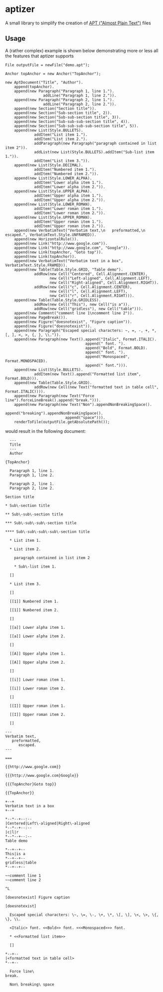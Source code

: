 aptizer
=======

A small library to simplify the creation of [APT ("Almost Plain Text")](http://maven.apache.org/doxia/references/apt-format.html) files

Usage
-----

A (rather complex) example is shown below demonstrating more or less all the features that aptizer supports

    File outputFile = newFile("demo.apt");
    
    Anchor topAnchor = new Anchor("TopAnchor");
    
    new AptDocument("Title", "Author").
        append(topAnchor).
        append(new Paragraph("Paragraph 1, line 1.").
                     addLine("Paragraph 1, line 2.")).
        append(new Paragraph("Paragraph 2, line 1.").
                     addLine("Paragraph 2, line 2.")).
        append(new Section("Section title")).
        append(new Section("Sub-section title", 2)).
        append(new Section("Sub-sub-section title", 3)).
        append(new Section("Sub-sub-sub-section title", 4)).
        append(new Section("Sub-sub-sub-sub-section title", 5)).
        append(new List(Style.BULLETS).
                 addItem("List item 1.").
                 addItem("List item 2.").
                 addParagraph(new Paragraph("paragraph contained in list item 2")).
                 addList(new List(Style.BULLETS).addItem("Sub-list item 1.")).
                 addItem("List item 3.")).
        append(new List(Style.DECIMAL).
                 addItem("Numbered item 1.").
                 addItem("Numbered item 2.")).
        append(new List(Style.LOWER_ALPHA).
                 addItem("Lower alpha item 1.").
                 addItem("Lower alpha item 2.")).
        append(new List(Style.UPPER_ALPHA).
                 addItem("Upper alpha item 1.").
                 addItem("Upper alpha item 2.")).
        append(new List(Style.LOWER_ROMAN).
                 addItem("Lower roman item 1.").
                 addItem("Lower roman item 2.")).
        append(new List(Style.UPPER_ROMAN).
                 addItem("Upper roman item 1.").
                 addItem("Upper roman item 2.")).
        append(new VerbatimText("Verbatim text,\n   preformatted,\n      escaped.", VerbatimText.Style.UNFRAMED)).
        append(new HorizontalRule()).
        append(new Link("http://www.google.com")).
        append(new Link("http://www.google.com", "Google")).
        append(new Link(topAnchor, "Goto top")).
        append(new Link(topAnchor)).
        append(new VerbatimText("Verbatim text in a box", VerbatimText.Style.FRAMED)).
        append(new Table(Table.Style.GRID, "Table demo").
                 addRow(new Cell("Centered", Cell.Alignment.CENTER),
                        new Cell("Left-aligned", Cell.Alignment.LEFT),
                        new Cell("Right-aligned", Cell.Alignment.RIGHT)).
                 addRow(new Cell("c", Cell.Alignment.CENTER),
                        new Cell("l", Cell.Alignment.LEFT),
                        new Cell("r", Cell.Alignment.RIGHT))).
        append(new Table(Table.Style.GRIDLESS).
                 addRow(new Cell("This"), new Cell("is a")).
                 addRow(new Cell("gridless"), new Cell("table"))).
        append(new Comment("comment line 1\ncomment line 2")).
        append(new PageBreak()).
        append(new Figure("doesnotexist", "Figure caption")).
        append(new Figure("doesnotexist")).
        append(new Paragraph("Escaped special characters: ~, =, -, +, *, [, ], <, >, {, }, \\.")).
        append(new Paragraph(new Text().append("Italic", Format.ITALIC).
                                        append(" font. ").
                                        append("Bold", Format.BOLD).
                                        append(" font. ").
                                        append("Monospaced", Format.MONOSPACED).
                                        append(" font."))).
        append(new List(Style.BULLETS).
                 addItem(new Text().append("Formatted list item", Format.BOLD))).
        append(new Table(Table.Style.GRID).
                 addRow(new Cell(new Text("formatted text in table cell", Format.ITALIC)))).
        append(new Paragraph(new Text("Force line").forceLineBreak().append("break."))).
        append(new Paragraph(new Text("Non").appendNonBreakingSpace().
                               append("breaking").appendNonBreakingSpace().
                               append("space"))).
        renderToFile(outputFile.getAbsolutePath());
        
would result in the following document:

      ---
      Title
      ---
      Author
    
    {TopAnchor}
    
      Paragraph 1, line 1.
      Paragraph 1, line 2.
    
      Paragraph 2, line 1.
      Paragraph 2, line 2.
    
    Section title
    
    * Sub\-section title
    
    ** Sub\-sub\-section title
    
    *** Sub\-sub\-sub\-section title
    
    **** Sub\-sub\-sub\-sub\-section title
    
      * List item 1.
    
      * List item 2.
    
        paragraph contained in list item 2
    
        * Sub\-list item 1.
    
      []
    
      * List item 3.
    
      []
    
      [[1]] Numbered item 1.
    
      [[1]] Numbered item 2.
    
      []
    
      [[a]] Lower alpha item 1.
    
      [[a]] Lower alpha item 2.
    
      []
    
      [[A]] Upper alpha item 1.
    
      [[A]] Upper alpha item 2.
    
      []
    
      [[i]] Lower roman item 1.
    
      [[i]] Lower roman item 2.
    
      []
    
      [[I]] Upper roman item 1.
    
      [[I]] Upper roman item 2.
    
      []
    
    ---
    Verbatim text,
       preformatted,
          escaped.
    ---
    
    ===
    
    {{http://www.google.com}}
    
    {{{http://www.google.com}Google}}
    
    {{{TopAnchor}Goto top}}
    
    {{TopAnchor}}
    
    +--+
    Verbatim text in a box
    +--+
    
    *--*--+--:--
    |Centered|Left\-aligned|Right\-aligned
    *--*--+--:--
    |c|l|r
    *--*--+--:--
    Table demo
    
    *--+--+--
    This|is a
    *--+--+--
    gridless|table
    *--+--+--
    
    ~~comment line 1
    ~~comment line 2
    
    ^L
    
    [doesnotexist] Figure caption
    
    [doesnotexist]
    
      Escaped special characters: \~, \=, \-, \+, \*, \[, \], \<, \>, \{, \}, \\.
    
      <Italic> font. <<Bold>> font. <<<Monospaced>>> font.
    
      * <<Formatted list item>>
    
      []
    
    *--+--
    |<formatted text in table cell>
    *--+--
    
      Force line\
    break.
    
      Non\ breaking\ space